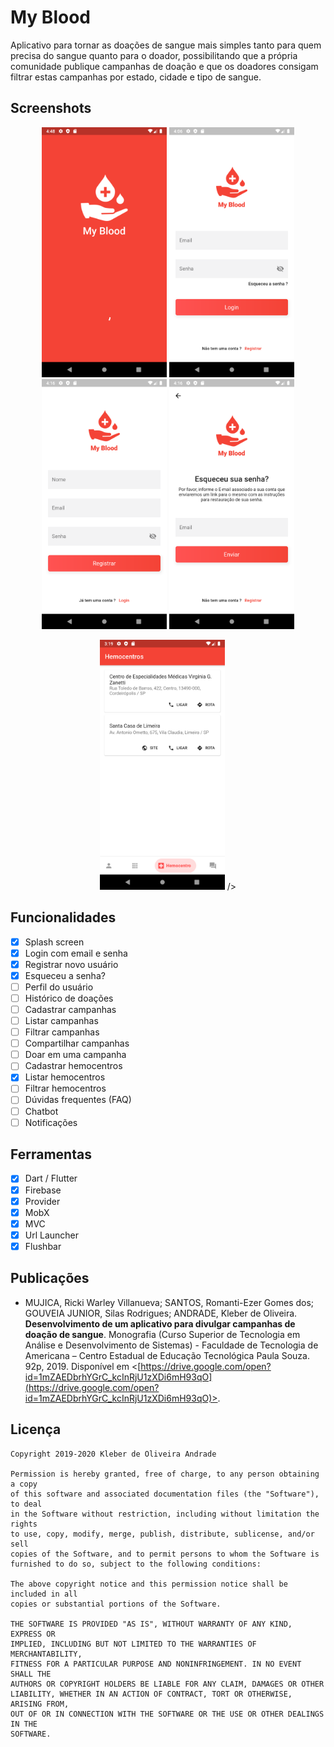# My Blood

Aplicativo para tornar as doações de sangue mais simples tanto para quem precisa do sangue quanto para o doador, possibilitando que a própria comunidade publique campanhas de doação e que os doadores consigam filtrar estas campanhas por estado, cidade e tipo de sangue.

## Screenshots

<p align="center">
    <img src="https://github.com/kleberandrade/my-blood-flutter/blob/master/figures/splash.png" width="200"/>
    <img src="https://github.com/kleberandrade/my-blood-flutter/blob/master/figures/login.png" width="200"/>
    <img src="https://github.com/kleberandrade/my-blood-flutter/blob/master/figures/register.png" width="200"/>
    <img src="https://github.com/kleberandrade/my-blood-flutter/blob/master/figures/forget.png" width="200"/>
</p>

<p align="center">
    <img src="https://github.com/kleberandrade/my-blood-flutter/blob/master/figures/locations.png" width="200"/>
/>
</p>

## Funcionalidades

-   [x] Splash screen
-   [x] Login com email e senha
-   [x] Registrar novo usuário
-   [x] Esqueceu a senha?
-   [ ] Perfil do usuário
-   [ ] Histórico de doações
-   [ ] Cadastrar campanhas
-   [ ] Listar campanhas
-   [ ] Filtrar campanhas
-   [ ] Compartilhar campanhas
-   [ ] Doar em uma campanha
-   [ ] Cadastrar hemocentros
-   [x] Listar hemocentros
-   [ ] Filtrar hemocentros
-   [ ] Dúvidas frequentes (FAQ)
-   [ ] Chatbot
-   [ ] Notificações

## Ferramentas

-   [x] Dart / Flutter
-   [x] Firebase
-   [x] Provider
-   [x] MobX
-   [x] MVC
-   [x] Url Launcher
-   [x] Flushbar

## Publicações

-   MUJICA, Ricki Warley Villanueva; SANTOS, Romanti-Ezer Gomes dos; GOUVEIA JUNIOR, Silas Rodrigues; ANDRADE, Kleber de Oliveira. **Desenvolvimento de um aplicativo para divulgar campanhas de doação de sangue**. Monografia (Curso Superior de Tecnologia em Análise e Desenvolvimento de Sistemas) - Faculdade de Tecnologia de Americana – Centro Estadual de Educação Tecnológica Paula Souza. 92p, 2019. Disponível em <[https://drive.google.com/open?id=1mZAEDbrhYGrC_kcInRjU1zXDi6mH93qO](https://drive.google.com/open?id=1mZAEDbrhYGrC_kcInRjU1zXDi6mH93qO)>.

## Licença

    Copyright 2019-2020 Kleber de Oliveira Andrade
    
    Permission is hereby granted, free of charge, to any person obtaining a copy
    of this software and associated documentation files (the "Software"), to deal
    in the Software without restriction, including without limitation the rights
    to use, copy, modify, merge, publish, distribute, sublicense, and/or sell
    copies of the Software, and to permit persons to whom the Software is
    furnished to do so, subject to the following conditions:
    
    The above copyright notice and this permission notice shall be included in all
    copies or substantial portions of the Software.
    
    THE SOFTWARE IS PROVIDED "AS IS", WITHOUT WARRANTY OF ANY KIND, EXPRESS OR
    IMPLIED, INCLUDING BUT NOT LIMITED TO THE WARRANTIES OF MERCHANTABILITY,
    FITNESS FOR A PARTICULAR PURPOSE AND NONINFRINGEMENT. IN NO EVENT SHALL THE
    AUTHORS OR COPYRIGHT HOLDERS BE LIABLE FOR ANY CLAIM, DAMAGES OR OTHER
    LIABILITY, WHETHER IN AN ACTION OF CONTRACT, TORT OR OTHERWISE, ARISING FROM,
    OUT OF OR IN CONNECTION WITH THE SOFTWARE OR THE USE OR OTHER DEALINGS IN THE
    SOFTWARE.
